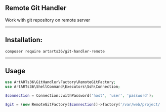## Remote Git Handler

Work with git repository on remote server

----

## Installation:

`composer require artarts36/git-handler-remote`

----

## Usage

```php
use ArtARTs36\GitHandler\Factory\RemoteGitFactory;
use ArtARTs36\ShellCommand\Executors\Ssh\Connection;

$connection = Connection::withPassword('host', 'user', 'password');

$git = (new RemoteGitFactory($connection))->factory('/var/web/project/');

```
